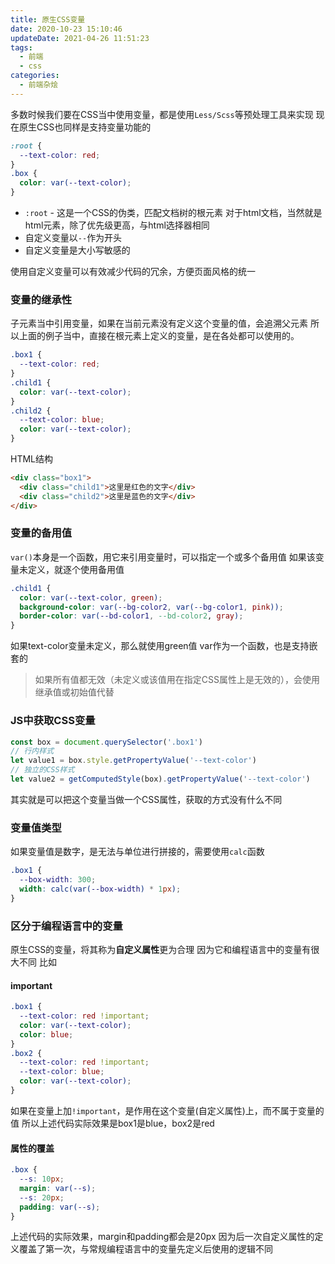 ```yaml
---
title: 原生CSS变量
date: 2020-10-23 15:10:46
updateDate: 2021-04-26 11:51:23
tags: 
  - 前端
  - css
categories: 
  - 前端杂烩
---
```


多数时候我们要在CSS当中使用变量，都是使用`Less/Scss`等预处理工具来实现
现在原生CSS也同样是支持变量功能的

<!-- more -->

```css
:root {
  --text-color: red;
}
.box {
  color: var(--text-color);
}
```
+ `:root` - 这是一个CSS的伪类，匹配文档树的根元素
对于html文档，当然就是html元素，除了优先级更高，与html选择器相同
+ 自定义变量以`--`作为开头
+ 自定义变量是大小写敏感的

使用自定义变量可以有效减少代码的冗余，方便页面风格的统一

### 变量的继承性
子元素当中引用变量，如果在当前元素没有定义这个变量的值，会追溯父元素
所以上面的例子当中，直接在根元素上定义的变量，是在各处都可以使用的。

```css
.box1 {
  --text-color: red;
}
.child1 {
  color: var(--text-color);
}
.child2 {
  --text-color: blue;
  color: var(--text-color);
}
```
HTML结构
```html
<div class="box1">
  <div class="child1">这里是红色的文字</div>
  <div class="child2">这里是蓝色的文字</div>
</div>
```

### 变量的备用值
`var()`本身是一个函数，用它来引用变量时，可以指定一个或多个备用值
如果该变量未定义，就逐个使用备用值

```css
.child1 {
  color: var(--text-color, green);
  background-color: var(--bg-color2, var(--bg-color1, pink));
  border-color: var(--bd-color1, --bd-color2, gray);
}
```
如果text-color变量未定义，那么就使用green值
var作为一个函数，也是支持嵌套的

> 如果所有值都无效（未定义或该值用在指定CSS属性上是无效的），会使用继承值或初始值代替

### JS中获取CSS变量

```javascript
const box = document.querySelector('.box1')
// 行内样式
let value1 = box.style.getPropertyValue('--text-color')
// 独立的CSS样式
let value2 = getComputedStyle(box).getPropertyValue('--text-color')
```
其实就是可以把这个变量当做一个CSS属性，获取的方式没有什么不同

### 变量值类型
如果变量值是数字，是无法与单位进行拼接的，需要使用`calc`函数
```css
.box1 {
  --box-width: 300;
  width: calc(var(--box-width) * 1px);
}
```



### 区分于编程语言中的变量
原生CSS的变量，将其称为**自定义属性**更为合理
因为它和编程语言中的变量有很大不同
比如

#### important
```css
.box1 {
  --text-color: red !important;
  color: var(--text-color);
  color: blue;
}
.box2 {
  --text-color: red !important;
  --text-color: blue;
  color: var(--text-color);
}
```
如果在变量上加`!important`，是作用在这个变量(自定义属性)上，而不属于变量的值
所以上述代码实际效果是box1是blue，box2是red

#### 属性的覆盖
```css
.box {
  --s: 10px;
  margin: var(--s);
  --s: 20px;
  padding: var(--s);
}
```
上述代码的实际效果，margin和padding都会是20px
因为后一次自定义属性的定义覆盖了第一次，与常规编程语言中的变量先定义后使用的逻辑不同